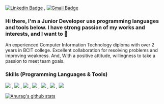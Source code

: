 [![Linkedin Badge](https://img.shields.io/badge/-LinkedIn-blue?style=flat-square&logo=Linkedin&logoColor=white&link=https://www.linkedin.com/in/ryan-hakhyeon-cho-9832a019b/)](https://www.linkedin.com/in/ryan-hakhyeon-cho-9832a019b/) , 
[![Gmail Badge](https://img.shields.io/badge/Gmail-d14836?style=flat-square&logo=Gmail&logoColor=white&link=mailto:snugyun01@gmail.com)](mailto:ryancho.hakhyeon@gmail.com)

### Hi there, I'm a Junior Developer use programming languages and tools below. I have strong passion of my works and interests, and I want to  👋
An experienced Computer Information Technology diploma with over 2 years in BCIT college. Excellent collaboration for resolving problems and improving weakness. And, With a positive attitude, willingness to take a passion to meet team goals.

### Skills (Programming Languages & Tools)

<img src="https://img.shields.io/badge/Python-3776AB?style=flat-square&logo=Python&logoColor=white"/> , <img src="https://img.shields.io/badge/JavaScript-F7DF1E?style=flat-square&logo=JavaScript&logoColor=white"/> , <img src="https://img.shields.io/badge/HTML5-E34F26?style=flat-square&logo=HTML5&logoColor=white"/> , <img src="https://img.shields.io/badge/CSS3-1572B6?style=flat-square&logo=CSS3&logoColor=white"/> , <img src="https://img.shields.io/badge/Node.js-339933?style=flat-square&logo=Node.js&logoColor=white"/> , <img src="https://img.shields.io/badge/MySQL-4479A1?style=flat-square&logo=MySQL&logoColor=white"/> , <img src="https://img.shields.io/badge/AmazonAWS-232F3E?style=flat-square&logo=AmazonAWS&logoColor=white"/>



<!--
**ryancho-hakhyeon/ryancho-hakhyeon** is a ✨ _special_ ✨ repository because its `README.md` (this file) appears on your GitHub profile.

Here are some ideas to get you started:

- 🔭 I’m currently working on ...
- 🌱 I’m currently learning ...
- 👯 I’m looking to collaborate on ...
- 🤔 I’m looking for help with ...
- 💬 Ask me about ...
- 📫 How to reach me: ...
- 😄 Pronouns: ...
- ⚡ Fun fact: ...
-->

<!--
[![Anurag's GitHub stats](https://github-readme-stats.vercel.app/api?username=anuraghazra)](https://github.com/anuraghazra/github-readme-stats)
-->

 [![Anurag's github stats](https://github-readme-stats.vercel.app/api?username=ryancho-hakhyeon)](https://github.com/anuraghazra/github-readme-stats)


